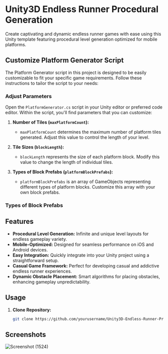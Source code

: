# Unity3D Endless Runner Procedural Generation

Create captivating and dynamic endless runner games with ease using this Unity template featuring procedural level generation optimized for mobile platforms.

## Customize Platform Generator Script

The Platform Generator script in this project is designed to be easily customizable to fit your specific game requirements. Follow these instructions to tailor the script to your needs:

### Adjust Parameters

Open the `PlatformGenerator.cs` script in your Unity editor or preferred code editor. Within the script, you'll find parameters that you can customize:

1. **Number of Tiles (`maxPlatformCount`):**
   - `maxPlatformCount` determines the maximum number of platform tiles generated. Adjust this value to control the length of your level.

2. **Tile Sizes (`blockLength`):**
   - `blockLength` represents the size of each platform block. Modify this value to change the length of individual tiles.

3. **Types of Block Prefabs (`platformBlockPrefabs`):**
   - `platformBlockPrefabs` is an array of GameObjects representing different types of platform blocks. Customize this array with your own block prefabs.

### Types of Block Prefabs

## Features

- **Procedural Level Generation:** Infinite and unique level layouts for endless gameplay variety.
- **Mobile-Optimized:** Designed for seamless performance on iOS and Android devices.
- **Easy Integration:** Quickly integrate into your Unity project using a straightforward setup.
- **Casual Game Framework:** Perfect for developing casual and addictive endless runner experiences.
- **Dynamic Obstacle Placement:** Smart algorithms for placing obstacles, enhancing gameplay unpredictability.

## Usage

1. **Clone Repository:**
   ```bash
   git clone https://github.com/yourusername/Unity3D-Endless-Runner-Procedural-Generation.git
## Screenshots
![Screenshot (1524)](https://github.com/striderzz/Endless-Runner/assets/72110940/5aa37bb5-9a23-493d-8299-e5986adac173)
